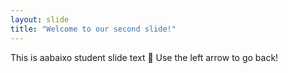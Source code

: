```yaml
---
layout: slide
title: "Welcome to our second slide!"
---
```

This is aabaixo student slide text :tada:
Use the left arrow to go back!
